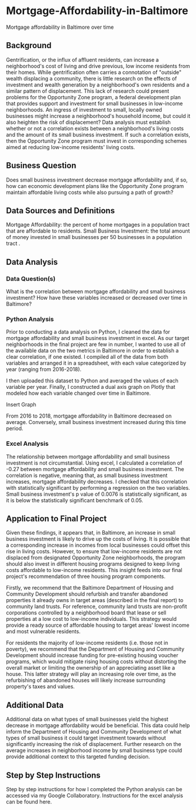 # Mortgage-Affordability-in-Baltimore
Mortgage affordability in Baltimore over time 

## Background
Gentrification, or the influx of affluent residents, can increase a neighborhood's cost of living and drive previous, low income residents from their homes. While gentrification often carries a connotation of "outside" wealth displacing a community, there is little research on the effects of investment and wealth generation by a neighborhood's own residents and a similar pattern of displacement. This lack of research could present problems for the Opportunity Zone program, a federal development plan that provides support and investment for small businesses in low-income neighborhoods. An ingress of investment to small, locally owned businesses might increase a neighborhood's household income, but could it also heighten the risk of displacement? Data analysis must establish whether or not a correlation exists between a neighborhood's living costs and the amount of its small business investment. If such a correlation exists, then the Opportunity Zone program must invest in corresponding schemes aimed at reducing low-income residents' living costs. 

## Business Question
Does small business investment decrease mortgage affordability and, if so, how can economic development plans like the Opportunity Zone program maintain affordable living costs while also pursuing a path of growth? 

## Data Sources and Definitions
Mortgage Affordability: the percent of home mortgages in a population tract that are affordable to residents.
Small Business Investment: the total amount of money invested in small businesses per 50 businesses in a population tract .

## Data Analysis
### Data Question(s)
What is the correlation between mortgage affordability and small business investment? How have these variables increased or decreased over time in Baltimore? 

### Python Analysis
Prior to conducting a data analysis on Python, I cleaned the data for mortgage affordability and small business investment in excel. As our target neighborhoods in the final project are few in number, I wanted to use all of the available data on the two metrics in Baltimore in order to establish a clear correlation, if one existed. I compiled all of the data from both variables and arranged it in a spreadsheet, with each value categorized by year (ranging from 2016-2018). 

I then uploaded this dataset to Python and averaged the values of each variable per year. Finally, I constructed a dual axis graph on Plotly that modeled how each variable changed over time in Baltimore. 

Insert Graph

From 2016 to 2018, mortgage affordability in Baltimore decreased on average. Conversely, small business investment increased during this time period. 

### Excel Analysis 
The relationship between mortgage affordability and small business investment is not circumstantial. Using excel, I calculated a correlation of -0.27 between mortgage affordability and small business investment. The correlation is negative, meaning that, as small business investment increases, mortgage affordability decreases. I checked that this correlation with statistically significant by performing a regression on the two variables. Small business investment's p value of 0.0076 is statistically significant, as it is below the statistically significant benchmark of 0.05. 

## Application to Final Project 
Given these findings, it appears that, in Baltimore, an increase in small business investment is likely to drive up the costs of living. It is possible that a corresponding increase in incomes from local businesses could offset this rise in living costs. However, to ensure that low-income residents are not displaced from designated Opportunity Zone neighborhoods, the program should also invest in different housing programs designed to keep living costs affordable to low-income residents. This insight feeds into our final project's recommendation of three housing program components. 

Firstly, we recommend that the Baltimore Department of Housing and Community Development should refurbish and transfer abandoned properties it already owns in target areas (described in the final report) to community land trusts. For reference, community land trusts are non-profit corporations controlled by a neighborhood board that lease or sell properties at a low cost to low-income individuals. This strategy would provide a ready source of affordable housing to target areas' lowest income and most vulnerable residents.

For residents the majority of low-income residents (i.e. those not in poverty), we recommend that the Department of Housing and Community Development should increase funding for pre-existing housing voucher programs, which would mitigate rising housing costs without distorting the overall market or limiting the ownership of an appreciating asset like a house. This latter strategy will play an increasing role over time, as the refurbishing of abandoned houses will likely increase surrounding property's taxes and values. 

## Additional Data
Additional data on what types of small businesses yield the highest decrease in mortgage affordability would be beneficial. This data could help inform the Department of Housing and Community Development of what types of small business it could target investment towards without significantly increasing the risk of displacement. Further research on the average increases in neighborhood income by small business type could provide additional context to this targeted funding decision. 

## Step by Step Instructions
Step by step instructions for how I completed the Python analysis can be accessed via my Google Collaboratory.
Instructions for the excel analysis can be found here.
